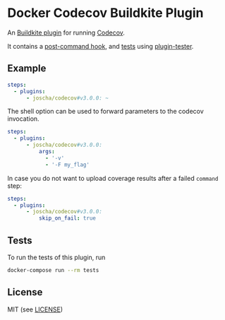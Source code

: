 # Docker Codecov Buildkite Plugin

An [Buildkite plugin](https://buildkite.com/docs/agent/v3/plugins) for running [Codecov](https://docs.codecov.io/docs/testing-with-docker).

It contains a [post-command hook](hooks/command), and [tests](tests/command.bats) using [plugin-tester](https://github.com/buildkite-plugins/plugin-tester).

## Example

```yml
steps:
  - plugins:
      - joscha/codecov#v3.0.0: ~
```

The shell option can be used to forward parameters to the codecov invocation.
```yml
steps:
  - plugins:
      - joscha/codecov#v3.0.0:
          args:
            - '-v'
            - '-F my_flag'
```

In case you do not want to upload coverage results after a failed `command` step:

```yml
steps:
  - plugins:
      - joscha/codecov#v3.0.0:
          skip_on_fail: true
```

## Tests

To run the tests of this plugin, run
```sh
docker-compose run --rm tests
```

## License

MIT (see [LICENSE](LICENSE))
